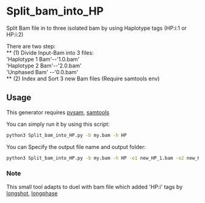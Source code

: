 # Split_bam_into_HP
Split Bam file in to three isolated bam by using Haplotype tags (HP:i:1 or HP:i:2)<br>


There are two step:<br>
** (1) Divide Input-Bam into 3 files:<br>
 		'Haplotype 1 Bam'--'1.0.bam'<br>
 		'Haplotype 2 Bam'--'2.0.bam'<br>
		'Unphased Bam'   --'0.0.bam'<br>
** (2) Index and Sort 3 new Bam files (Require samtools env)<br>

## Usage

This generator requires [pysam](https://pysam.readthedocs.io/en/latest/installation.html), [samtools](http://www.htslib.org/download/)

You can simply run it by using this script:

```sh
python3 Split_bam_into_HP.py -b my.bam -h HP
```

You can Specify the output file name and output folder:
```sh
python3 Split_bam_into_HP.py -b my.bam -h HP -o1 new_HP_1.bam -o2 new_HP_1.bam  -o2 new_noHP.bam -d /outputdirection/
```

### Note

This small tool adapts to duel with bam file which added 'HP:i' tags by [longshot](https://github.com/pjedge/longshot/), [longphase](https://github.com/twolinin/longphase/)
